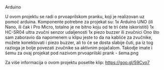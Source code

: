  Arduino

U ovom projektu se radi o prvoaprilskom pranku, koji je realizovan uz pomoć arduina.
Komponente potrebne za projekat su:
1x Arduino UNO (ili Nano, ili čak i Pro Micro, totalno je ne bitno koju od te tri ćete iskoristiti)
1x HC-SR04 ultra zvučni senzor udaljenosti
1x piezo buzzer ili zvučnici
Ono što sam zaboravio da napomenem u klipu jeste to da na kabliće za zvučnike, možete konektovati i piezo buzzer, ali to će se dosta slabije čuti, pa iz tog razloga je bolje povezati zvučnike sa aktivnim pojačalom.
Takodje imate i šemu za ovaj projekat pod nazivom prvoaprilski prank - šema.png

Za više informacija o ovom projektu posetite klip: https://goo.gl/59Cvo7